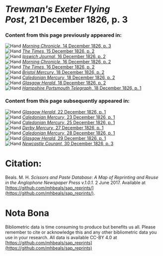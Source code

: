 # *Trewman's Exeter Flying Post*, 21 December 1826, p. 3  
  
### Content from this page previously appeared in:  
![Hand](http://scissorsandpaste.net/wp-content/uploads/2017/06/smallhandpointer.png) [*Morning Chronicle*, 14 December 1826, p. 3](https://mhbeals.github.io/sap_html/Morning-Chronicle/Morning-Chronicle-14-December-1826-p-3)  
![Hand](http://scissorsandpaste.net/wp-content/uploads/2017/06/smallhandpointer.png) [*The Times*, 15 December 1826, p. 2](https://mhbeals.github.io/sap_html/The-Times/The-Times-15-December-1826-p-2)  
![Hand](http://scissorsandpaste.net/wp-content/uploads/2017/06/smallhandpointer.png) [*Ipswich Journal*, 16 December 1826, p. 2](https://mhbeals.github.io/sap_html/Ipswich-Journal/Ipswich-Journal-16-December-1826-p-2)  
![Hand](http://scissorsandpaste.net/wp-content/uploads/2017/06/smallhandpointer.png) [*Morning Chronicle*, 16 December 1826, p. 2](https://mhbeals.github.io/sap_html/Morning-Chronicle/Morning-Chronicle-16-December-1826-p-2)  
![Hand](http://scissorsandpaste.net/wp-content/uploads/2017/06/smallhandpointer.png) [*The Times*, 16 December 1826, p. 2](https://mhbeals.github.io/sap_html/The-Times/The-Times-16-December-1826-p-2)  
![Hand](http://scissorsandpaste.net/wp-content/uploads/2017/06/smallhandpointer.png) [*Bristol Mercury*, 18 December 1826, p. 2](https://mhbeals.github.io/sap_html/Bristol-Mercury/Bristol-Mercury-18-December-1826-p-2)  
![Hand](http://scissorsandpaste.net/wp-content/uploads/2017/06/smallhandpointer.png) [*Caledonian Mercury*, 18 December 1826, p. 2](https://mhbeals.github.io/sap_html/Caledonian-Mercury/Caledonian-Mercury-18-December-1826-p-2)  
![Hand](http://scissorsandpaste.net/wp-content/uploads/2017/06/smallhandpointer.png) [*Glasgow Herald*, 18 December 1826, p. 2](https://mhbeals.github.io/sap_html/Glasgow-Herald/Glasgow-Herald-18-December-1826-p-2)  
![Hand](http://scissorsandpaste.net/wp-content/uploads/2017/06/smallhandpointer.png) [*Hampshire Portsmouth Telegraph*, 18 December 1826, p. 1](https://mhbeals.github.io/sap_html/Hampshire-Portsmouth-Telegraph/Hampshire-Portsmouth-Telegraph-18-December-1826-p-1)  
  
### Content from this page subsequently appeared in:  
![Hand](http://scissorsandpaste.net/wp-content/uploads/2017/06/smallhandpointer.png) [*Glasgow Herald*, 22 December 1826, p. 1](https://mhbeals.github.io/sap_html/Glasgow-Herald/Glasgow-Herald-22-December-1826-p-1)  
![Hand](http://scissorsandpaste.net/wp-content/uploads/2017/06/smallhandpointer.png) [*Caledonian Mercury*, 23 December 1826, p. 1](https://mhbeals.github.io/sap_html/Caledonian-Mercury/Caledonian-Mercury-23-December-1826-p-1)  
![Hand](http://scissorsandpaste.net/wp-content/uploads/2017/06/smallhandpointer.png) [*Caledonian Mercury*, 25 December 1826, p. 1](https://mhbeals.github.io/sap_html/Caledonian-Mercury/Caledonian-Mercury-25-December-1826-p-1)  
![Hand](http://scissorsandpaste.net/wp-content/uploads/2017/06/smallhandpointer.png) [*Derby Mercury*, 27 December 1826, p. 1](https://mhbeals.github.io/sap_html/Derby-Mercury/Derby-Mercury-27-December-1826-p-1)  
![Hand](http://scissorsandpaste.net/wp-content/uploads/2017/06/smallhandpointer.png) [*Caledonian Mercury*, 28 December 1826, p. 1](https://mhbeals.github.io/sap_html/Caledonian-Mercury/Caledonian-Mercury-28-December-1826-p-1)  
![Hand](http://scissorsandpaste.net/wp-content/uploads/2017/06/smallhandpointer.png) [*Glasgow Herald*, 29 December 1826, p. 1](https://mhbeals.github.io/sap_html/Glasgow-Herald/Glasgow-Herald-29-December-1826-p-1)  
![Hand](http://scissorsandpaste.net/wp-content/uploads/2017/06/smallhandpointer.png) [*Newcastle Courant*, 30 December 1826, p. 3](https://mhbeals.github.io/sap_html/Newcastle-Courant/Newcastle-Courant-30-December-1826-p-3)  


# Citation: 

Beals. M. H. *Scissors and Paste Database: A Map of Reprinting and Reuse in the Anglophone Newspaper Press v.1.0.1.* 2 June 2017. Available at [https://github.com/mhbeals/sap_reprints/](https://github.com/mhbeals/sap_reprints/). 

# Nota Bona

Bibliometric data is time consuming to produce but benefits us all. Please remember to cite or acknowledge this and any other bibliometric data you use in your research. All data is available CC-BY 4.0 at [https://github.com/mhbeals/sap_reprints](https://github.com/mhbeals/sap_reprints)